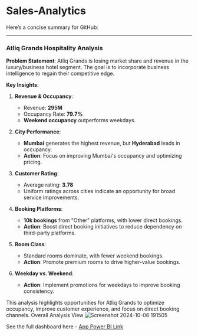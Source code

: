 # Sales-Analytics
Here’s a concise summary for GitHub:

---

### Atliq Grands Hospitality Analysis

**Problem Statement**:
Atliq Grands is losing market share and revenue in the luxury/business hotel segment. The goal is to incorporate business intelligence to regain their competitive edge.

**Key Insights**:
1. **Revenue & Occupancy**: 
   - Revenue: **295M**
   - Occupancy Rate: **79.7%**
   - **Weekend occupancy** outperforms weekdays.
   
2. **City Performance**:
   - **Mumbai** generates the highest revenue, but **Hyderabad** leads in occupancy.
   - **Action**: Focus on improving Mumbai's occupancy and optimizing pricing.

3. **Customer Rating**:
   - Average rating: **3.78**
   - Uniform ratings across cities indicate an opportunity for broad service improvements.

4. **Booking Platforms**:
   - **10k bookings** from "Other" platforms, with lower direct bookings.
   - **Action**: Boost direct booking initiatives to reduce dependency on third-party platforms.

5. **Room Class**:
   - Standard rooms dominate, with fewer weekend bookings.
   - **Action**: Promote premium rooms to drive higher-value bookings.

6. **Weekday vs. Weekend**:
   - **Action**: Implement promotions for weekdays to improve booking consistency.

This analysis highlights opportunities for Atliq Grands to optimize occupancy, improve customer experience, and focus on direct booking channels.
Overall Analysis View
![Screenshot 2024-10-06 191505](https://github.com/user-attachments/assets/942053cd-e4c8-4943-a197-d2337ed837b9)


See the full dashboard here - [App Power BI Link](https://app.powerbi.com/links/ScPE_i9SPE?ctid=a94ff1ad-e704-467a-a598-31836c8cf544&pbi_source=linkShare)
